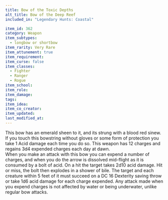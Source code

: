 ```yaml
---
title: Bow of the Toxic Depths
alt_title: Bow of the Deep Reef
included_in: "Legendary Hunts: Coastal"

item_id: 362
category: Weapon
item_subtypes: 
  - longbow or shortbow
item_rarity: Very Rare
item_attunement: true
item_requirement: 
item_curse: false
item_classes: 
  - Fighter
  - Ranger
  - Rogue
item_school: 
item_role: 
item_damage: 
tags:
item_idea: 
item_co_creator: 
item_updated: 
last_modified_at: 
---
```


This bow has an emerald sheen to it, and its strung with a blood red sinew. If you touch this bowstring without gloves or some form of protection you take 1 Acid damage each time you do so. This weapon has 12 charges and regains 3d4 expended charges each day at dawn.  
When you make an attack with this bow you can expend a number of charges, and when you do the arrow is dissolved mid-flight as it is consumed by a bolt of acid. On a hit the target takes 2d10 acid damage. Hit or miss, the bolt then explodes in a shower of bile. The target and each creature within 5 feet of it must succeed on a DC 16 Dexterity saving throw or take 1d6 acid damage for each charge expended. Any attack made when you expend charges is not affected by water or being underwater, unlike regular bow attacks.
